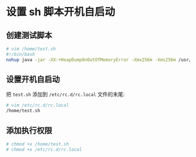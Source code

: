 # 设置 sh 脚本开机自启动

## 创建测试脚本

```bash
# vim /home/test.sh
#!/bin/bash
nohup java -jar -XX:+HeapDumpOnOutOfMemoryError -Xmx256m -Xms256m /usr/local/test.jar > /dev/null 2>&1 &
```

## 设置开机自启动

把 ```test.sh``` 添加到 ```/etc/rc.d/rc.local``` 文件的末尾:

```bash
# vim /etc/rc.d/rc.local
/home/test.sh
```

## 添加执行权限

```bash
# chmod +x /home/test.sh
# chmod +x /etc/rc.d/rc.local
```
